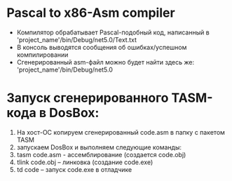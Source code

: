 # Pascal to x86-Asm compiler
+ Компилятор обрабатывает Pascal-подобный код, написанный в 'project_name'/bin/Debug/net5.0/Text.txt
+ В консоль выводятся сообщения об ошибках/успешном компилировании
+ Сгенерированный asm-файл можно будет найти здесь же: 'project_name'/bin/Debug/net5.0 

# Запуск сгенерированного TASM-кода в DosBox:
  1. На хост-ОС копируем сгенерированный code.asm в папку с пакетом TASM
  2. запускаем DosBox и выполняем следующие команды:
  3. tasm code.asm - ассемблирование (создается code.obj)
  4. tlink code.obj – линковка (создание code.exe)
  5. td code – запуск code.exe в отладчике
